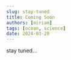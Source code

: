 ```yaml
---
slug: stay-tuned
title: Coming Soon
authors: [miriam]
tags: [ocean, science]
date: 2024-03-20
---
```


stay tuned...